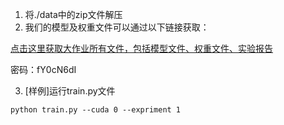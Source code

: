 1. 将./data中的zip文件解压
2. 我们的模型及权重文件可以通过以下链接获取：

[点击这里获取大作业所有文件，包括模型文件、权重文件、实验报告](https://ug.link/YangHao-NAS/filemgr/share-download/?id=7169d378289b422eadf5b9f27640ea33)

密码：fY0cN6dI

3. [样例]运行train.py文件
```
python train.py --cuda 0 --expriment 1
```
